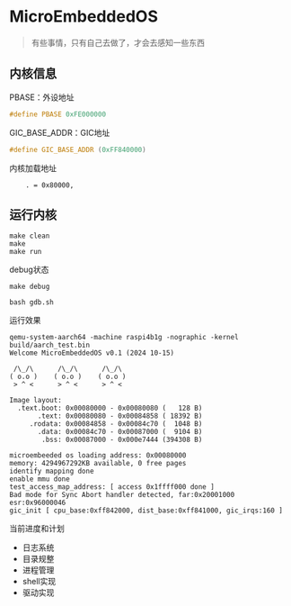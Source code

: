 # MicroEmbeddedOS

> 有些事情，只有自己去做了，才会去感知一些东西

## 内核信息

PBASE：外设地址

```c
#define PBASE 0xFE000000
```

GIC_BASE_ADDR：GIC地址

```c
#define GIC_BASE_ADDR (0xFF840000)
```

内核加载地址

```shell
	. = 0x80000, 
```

## 运行内核

```shell
make clean
make
make run
```

debug状态

```shell
make debug
```

```shell
bash gdb.sh
```

运行效果

```shell
qemu-system-aarch64 -machine raspi4b1g -nographic -kernel build/aarch_test.bin
Welcome MicroEmbeddedOS v0.1 (2024 10-15)

 /\_/\      /\_/\      /\_/\
( o.o )    ( o.o )    ( o.o )
 > ^ <      > ^ <      > ^ <

Image layout:
  .text.boot: 0x00080000 - 0x00080080 (   128 B)
       .text: 0x00080080 - 0x00084858 ( 18392 B)
     .rodata: 0x00084858 - 0x00084c70 (  1048 B)
       .data: 0x00084c70 - 0x00087000 (  9104 B)
        .bss: 0x00087000 - 0x000e7444 (394308 B)

microembeeded os loading address: 0x00080000
memory: 4294967292KB available, 0 free pages
identify mapping done
enable mmu done
test_access_map_address: [ access 0x1ffff000 done ]
Bad mode for Sync Abort handler detected, far:0x20001000 esr:0x96000046
gic_init [ cpu_base:0xff842000, dist_base:0xff841000, gic_irqs:160 ]
```

当前进度和计划

- 日志系统
- 目录规整
- 进程管理
- shell实现
- 驱动实现